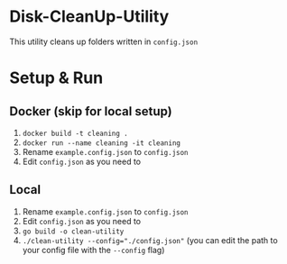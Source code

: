 # Disk-CleanUp-Utility
This utility cleans up folders written in `config.json`

# Setup & Run
## Docker (skip for local setup)
1. `docker build -t cleaning .`
2. `docker run --name cleaning -it cleaning`
3. Rename `example.config.json` to `config.json`
4. Edit `config.json` as you need to
## Local
1. Rename `example.config.json` to `config.json`
2. Edit `config.json` as you need to
3. `go build -o clean-utility`
4. `./clean-utility --config="./config.json"` (you can edit the path to your config file with the `--config` flag)